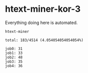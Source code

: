 # htext-miner-kor-3

Everything doing here is automated.

```
htext-miner

total: 183/4514 (4.054054054054054%)

job0: 31
job1: 33
job2: 48
job3: 35
job4: 36
```